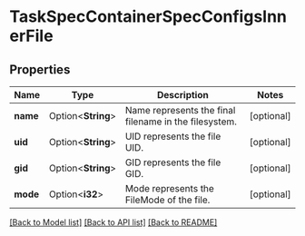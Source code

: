 # TaskSpecContainerSpecConfigsInnerFile

## Properties

Name | Type | Description | Notes
------------ | ------------- | ------------- | -------------
**name** | Option<**String**> | Name represents the final filename in the filesystem.  | [optional]
**uid** | Option<**String**> | UID represents the file UID. | [optional]
**gid** | Option<**String**> | GID represents the file GID. | [optional]
**mode** | Option<**i32**> | Mode represents the FileMode of the file. | [optional]

[[Back to Model list]](../README.md#documentation-for-models) [[Back to API list]](../README.md#documentation-for-api-endpoints) [[Back to README]](../README.md)


